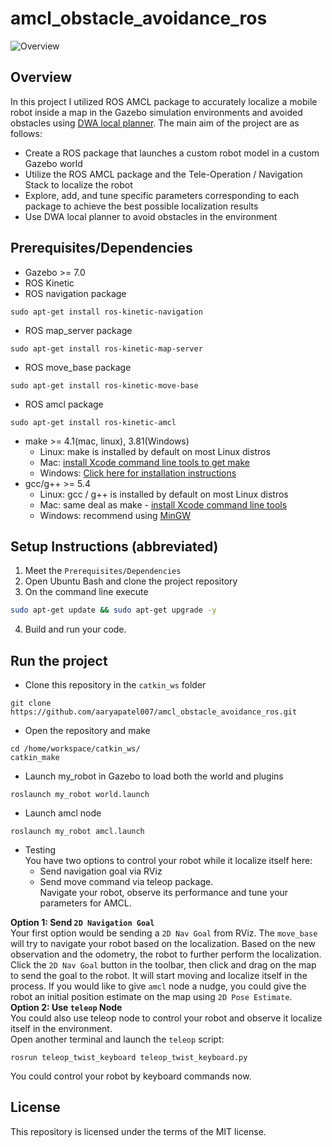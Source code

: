 # amcl_obstacle_avoidance_ros

![Overview](https://github.com/aaryapatel007/amcl_obstacle_avoidance_ros/blob/master/video/amcl_with_obstacle_avoidance.gif)
## Overview

In this project I utilized ROS AMCL package to accurately localize a mobile robot inside a map in the Gazebo simulation environments and avoided obstacles using [DWA local planner](http://wiki.ros.org/dwa_local_planner/). The main aim of the project are as follows:

- Create a ROS package that launches a custom robot model in a custom Gazebo world
- Utilize the ROS AMCL package and the Tele-Operation / Navigation Stack to localize the robot
- Explore, add, and tune specific parameters corresponding to each package to achieve the best possible localization results
- Use DWA local planner to avoid obstacles in the environment

## Prerequisites/Dependencies  
* Gazebo >= 7.0  
* ROS Kinetic  
* ROS navigation package  
```
sudo apt-get install ros-kinetic-navigation
```
* ROS map_server package  
```
sudo apt-get install ros-kinetic-map-server
```
* ROS move_base package  
```
sudo apt-get install ros-kinetic-move-base
```
* ROS amcl package  
```
sudo apt-get install ros-kinetic-amcl
```
* make >= 4.1(mac, linux), 3.81(Windows)
  * Linux: make is installed by default on most Linux distros
  * Mac: [install Xcode command line tools to get make](https://developer.apple.com/xcode/features/)
  * Windows: [Click here for installation instructions](http://gnuwin32.sourceforge.net/packages/make.htm)
* gcc/g++ >= 5.4
  * Linux: gcc / g++ is installed by default on most Linux distros
  * Mac: same deal as make - [install Xcode command line tools](https://developer.apple.com/xcode/features/)
  * Windows: recommend using [MinGW](http://www.mingw.org/)
## Setup Instructions (abbreviated)  
1. Meet the `Prerequisites/Dependencies`  
2. Open Ubuntu Bash and clone the project repository  
3. On the command line execute  
```bash
sudo apt-get update && sudo apt-get upgrade -y
```
4. Build and run your code.  

## Run the project  
* Clone this repository in the `catkin_ws` folder
```
git clone https://github.com/aaryapatel007/amcl_obstacle_avoidance_ros.git
```
* Open the repository and make  
```
cd /home/workspace/catkin_ws/
catkin_make
```
* Launch my_robot in Gazebo to load both the world and plugins  
```
roslaunch my_robot world.launch
```  
* Launch amcl node  
```
roslaunch my_robot amcl.launch
```  
* Testing  
You have two options to control your robot while it localize itself here:  
  * Send navigation goal via RViz  
  * Send move command via teleop package.  
Navigate your robot, observe its performance and tune your parameters for AMCL.  

**Option 1: Send `2D Navigation Goal`**  
Your first option would be sending a `2D Nav Goal` from RViz. The `move_base` will try to navigate your robot based on the localization. Based on the new observation and the odometry, the robot to further perform the localization.  
Click the `2D Nav Goal` button in the toolbar, then click and drag on the map to send the goal to the robot. It will start moving and localize itself in the process. If you would like to give `amcl` node a nudge, you could give the robot an initial position estimate on the map using `2D Pose Estimate`.  
**Option 2: Use `teleop` Node**  
You could also use teleop node to control your robot and observe it localize itself in the environment.  
Open another terminal and launch the `teleop` script:  
```
rosrun teleop_twist_keyboard teleop_twist_keyboard.py
```
You could control your robot by keyboard commands now.  

## License

This repository is licensed under the terms of the MIT license.
